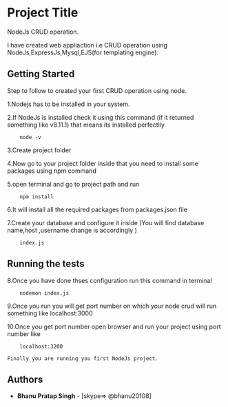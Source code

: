 # Project Title

NodeJs CRUD operation.

I have created web appliaction i.e CRUD operation using NodeJs,ExpressJs,Mysql,EJS(for templating engine).

## Getting Started

Step to follow to created your first CRUD operation using node.

1.Nodejs has to be installed in your system.

2.If NodeJs is installed check it using this command (if it returned something like v8.11.1) that means its installed perfectlly
```
	node -v
```
	
3.Create project folder 

4.Now go to your project folder inside that you need to install some packages using npm command

5.open terminal and go to project path and run 
```
	npm install
```
6.It will install all the required packages from packages.json file 	

7.Create your database and configure it inside (You will find database name,host ,username change is accordingly )
```
	index.js 
```	
## Running the tests

8.Once you have done thses configuration run this command in terminal
```
	nodemon index.js
```		
9.Once you run you will get port number on which your node crud will run something like localhost:3000

10.Once you get port number open browser and run your project using port number like
```
	localhost:3200
```	
	
	Finally you are running you first NodeJs project.
	
## Authors

* **Bhanu Pratap Singh**  - [skype=> @bhanu20108]
